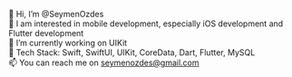 👋 Hi, I’m @SeymenOzdes  
👀 I am interested in mobile development, especially iOS development and Flutter development   
🌱 I’m currently working on UIKit  
🧰 Tech Stack: Swift, SwiftUI, UIKit, CoreData, Dart, Flutter, MySQL  
📫 You can reach me on seymenozdes@gmail.com  
